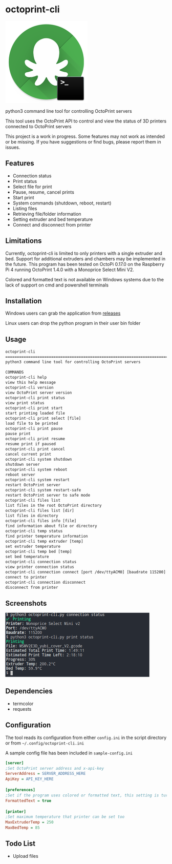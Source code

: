 # octoprint-cli

![icon](icon/icon.png)

python3 command line tool for controlling OctoPrint servers

This tool uses the OctoPrint API to control and view the status of 3D printers connected to OctoPrint servers

This project is a work in progress. Some features may not work as intended or be missing. If you have suggestions or find bugs, please report them in issues.

## Features

* Connection status
* Print status
* Select file for print
* Pause, resume, cancel prints
* Start print
* System commands (shutdown, reboot, restart)
* Listing files
* Retrieving file/folder information
* Setting extruder and bed temperature
* Connect and disconnect from printer

## Limitations

Currently, octoprint-cli is limited to only printers with a single extruder and bed. Support for additional extruders and chambers may be implemented in the future. This program has been tested on OctoPi 0.17.0 on the Raspberry Pi 4 running OctoPrint 1.4.0 with a Monoprice Select Mini V2.

Colored and formatted text is not available on Windows systems due to the lack of support on cmd and powershell terminals

## Installation

Windows users can grab the application from [releases](https://github.com/UserBlackBox/octoprint-cli/releases)

Linux users can drop the python program in their user bin folder

## Usage

```
octoprint-cli
========================================================================================================================
python3 command line tool for controlling OctoPrint servers

COMMANDS
octoprint-cli help                                                           view this help message
octoprint-cli version                                                        view OctoPrint server version
octoprint-cli print status                                                   view print status
octoprint-cli print start                                                    start printing loaded file
octoprint-cli print select [file]                                            load file to be printed
octoprint-cli print pause                                                    pause print
octoprint-cli print resume                                                   resume print if paused
octoprint-cli print cancel                                                   cancel current print
octoprint-cli system shutdown                                                shutdown server
octoprint-cli system reboot                                                  reboot server
octoprint-cli system restart                                                 restart OctoPrint server
octoprint-cli system restart-safe                                            restart OctoPrint server to safe mode
octoprint-cli files list                                                     list files in the root OctoPrint directory
octoprint-cli files list [dir]                                               list files in directory
octoprint-cli files info [file]                                              find information about file or directory
octoprint-cli temp status                                                    find printer temperature information
octoprint-cli temp extruder [temp]                                           set extruder temperature
octoprint-cli temp bed [temp]                                                set bed temperature
octoprint-cli connection status                                              view printer connection status
octoprint-cli connection connect [port /dev/ttyACM0] [baudrate 115200]       connect to printer
octoprint-cli connection disconnect                                          disconnect from printer
```

## Screenshots

![status commands](screenshots/print-status.png)

## Dependencies

* termcolor
* requests

## Configuration

The tool reads its configuration from either `config.ini` in the script directory or from `~/.config/octoprint-cli.ini`

A sample config file has been included in `sample-config.ini`

```ini
[server]
;Set OctoPrint server address and x-api-key
ServerAddress = SERVER_ADDRESS_HERE
ApiKey = API_KEY_HERE

[preferences]
;Set if the program uses colored or formatted text, this setting is turned off on windows due to cmd and powershell limitations
FormattedText = true

[printer]
;Set maximum temperature that printer can be set too
MaxExtruderTemp = 250
MaxBedTemp = 85
```

## Todo List

* Upload files

